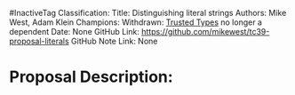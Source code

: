 #InactiveTag
Classification:
Title: Distinguishing literal strings
Authors: Mike West, Adam Klein
Champions: Withdrawn: [Trusted Types](https://github.com/w3c/webappsec-trusted-types) no longer a dependent
Date: None
GitHub Link: https://github.com/mikewest/tc39-proposal-literals
GitHub Note Link: None

# Proposal Description:
